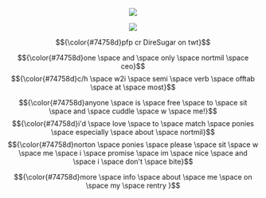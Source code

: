 <p align="center">
  <img src="https://iili.io/2D0puRt.png" />
</p>

<p align="center">
<img src="https://iili.io/2D0Qxl1.png" />
</p>

$${\color{#74758d}pfp cr DireSugar on twt}$$

$${\color{#74758d}one \space and \space only \space nortmil \space ceo}$$
$${\color{#74758d}c/h \space w2i \space semi \space verb \space offtab \space at \space most}$$

$${\color{#74758d}anyone \space is \space free \space to \space sit \space and \space cuddle \space w \space me!}$$
$${\color{#74758d}i'd \space love \space to \space match \space ponies \space especially \space about \space nortmil}$$
$${\color{#74758d}norton \space ponies \space please \space sit \space w \space me \space i \space promise \space im \space nice \space and \space i \space don't \space bite}$$


$${\color{#74758d}more \space info \space about \space me \space on \space my \space rentry }$$
